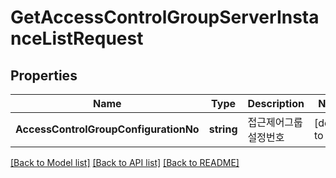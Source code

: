# GetAccessControlGroupServerInstanceListRequest

## Properties
Name | Type | Description | Notes
------------ | ------------- | ------------- | -------------
**AccessControlGroupConfigurationNo** | **string** | 접근제어그룹설정번호 | [default to null]

[[Back to Model list]](../README.md#documentation-for-models) [[Back to API list]](../README.md#documentation-for-api-endpoints) [[Back to README]](../README.md)



